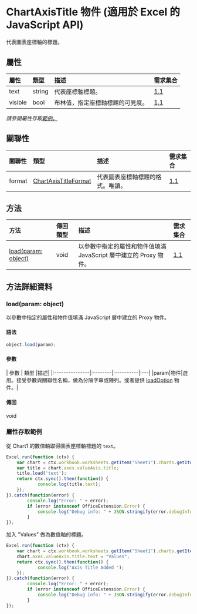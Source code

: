 # <a name="chartaxistitle-object-javascript-api-for-excel"></a>ChartAxisTitle 物件 (適用於 Excel 的 JavaScript API)

代表圖表座標軸的標題。

## <a name="properties"></a>屬性

| 屬性	     | 類型	   |描述| 需求集合|
|:---------------|:--------|:----------|:----|
|text|string|代表座標軸標題。|[1.1](../requirement-sets/excel-api-requirement-sets.md)|
|visible|bool|布林值，指定座標軸標題的可見度。|[1.1](../requirement-sets/excel-api-requirement-sets.md)|

_請參閱屬性存取[範例。](#property-access-examples)_

## <a name="relationships"></a>關聯性
| 關聯性 | 類型	   |描述| 需求集合|
|:---------------|:--------|:----------|:----|
|format|[ChartAxisTitleFormat](chartaxistitleformat.md)|代表圖表座標軸標題的格式。唯讀。|[1.1](../requirement-sets/excel-api-requirement-sets.md)|

## <a name="methods"></a>方法

| 方法           | 傳回類型    |描述| 需求集合|
|:---------------|:--------|:----------|:----|
|[load(param: object)](#loadparam-object)|void|以參數中指定的屬性和物件值填滿 JavaScript 層中建立的 Proxy 物件。|[1.1](../requirement-sets/excel-api-requirement-sets.md)|

## <a name="method-details"></a>方法詳細資料


### <a name="loadparam-object"></a>load(param: object)
以參數中指定的屬性和物件值填滿 JavaScript 層中建立的 Proxy 物件。

#### <a name="syntax"></a>語法
```js
object.load(param);
```

#### <a name="parameters"></a>參數
| 參數	    | 類型	   |描述|
|:---------------|:--------|:----------|:---|
|param|物件|選用。接受參數與關聯性名稱，做為分隔字串或陣列。或者提供 [loadOption](loadoption.md) 物件。|

#### <a name="returns"></a>傳回
void
### <a name="property-access-examples"></a>屬性存取範例
從 Chart1 的數值軸取得圖表座標軸標題的 `text`。

```js
Excel.run(function (ctx) { 
    var chart = ctx.workbook.worksheets.getItem("Sheet1").charts.getItem("Chart1"); 
    var title = chart.axes.valueAxis.title;
    title.load('text');
    return ctx.sync().then(function() {
            console.log(title.text);
    });
}).catch(function(error) {
        console.log("Error: " + error);
        if (error instanceof OfficeExtension.Error) {
            console.log("Debug info: " + JSON.stringify(error.debugInfo));
        }
});
```

加入 "Values" 做為數值軸的標題。

```js
Excel.run(function (ctx) { 
    var chart = ctx.workbook.worksheets.getItem("Sheet1").charts.getItem("Chart1"); 
    chart.axes.valueAxis.title.text = "Values";
    return ctx.sync().then(function() {
            console.log("Axis Title Added ");
    });
}).catch(function(error) {
        console.log("Error: " + error);
        if (error instanceof OfficeExtension.Error) {
            console.log("Debug info: " + JSON.stringify(error.debugInfo));
        }
});
```
